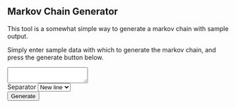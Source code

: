 <link rel="stylesheet" href="./style.css">
<script type="text/javascript" src="https://code.jquery.com/jquery-3.5.1.min.js"></script>
<script type="text/javascript">
  $(document).ready(() => {
    alert("ready");
  })
</script>


## Markov Chain Generator
This tool is a somewhat simple way to generate a markov chain with sample output.

Simply enter sample data with which to generate the markov chain, and press the generate button below.
<textarea id="chainInput"></textarea>
<div class="center">
    <label for="separatorChar">Separator</label>
    <select id="separatorChar">
        <option value="nl">New line</option>
        <option value=" ">Space</option>
        <option value="|">|</option>
        <option value=",">,</option>
    </select>
    <br>
    <button id="generateButton">Generate</button>
</div>

<!-- ## Welcome to GitHub Pages

You can use the [editor on GitHub](https://github.com/Unarekin/markov-generator/edit/gh-pages/index.md) to maintain and preview the content for your website in Markdown files.

Whenever you commit to this repository, GitHub Pages will run [Jekyll](https://jekyllrb.com/) to rebuild the pages in your site, from the content in your Markdown files.

### Markdown

Markdown is a lightweight and easy-to-use syntax for styling your writing. It includes conventions for

```markdown
Syntax highlighted code block

# Header 1
## Header 2
### Header 3

- Bulleted
- List

1. Numbered
2. List

**Bold** and _Italic_ and `Code` text

[Link](url) and ![Image](src)
```

For more details see [GitHub Flavored Markdown](https://guides.github.com/features/mastering-markdown/).

### Jekyll Themes

Your Pages site will use the layout and styles from the Jekyll theme you have selected in your [repository settings](https://github.com/Unarekin/markov-generator/settings). The name of this theme is saved in the Jekyll `_config.yml` configuration file.

### Support or Contact

Having trouble with Pages? Check out our [documentation](https://docs.github.com/categories/github-pages-basics/) or [contact support](https://github.com/contact) and we’ll help you sort it out. -->
